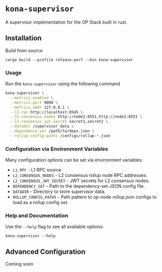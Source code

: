 # `kona-supervisor`

A supervisor implementation for the OP Stack built in rust.

## Installation

Build from source 

```
cargo build --profile release-perf --bin kona-supervisor
```

### Usage

Run the `kona-supervisor` using the following command

```bash
kona-supervisor \
  --metrics.enabled \
  --metrics.port 9090 \
  --metrics.addr 127.0.0.1 \
  --l1-rpc http://localhost:8545 \
  --l2-consensus.nodes http://node1:8551,http://node2:8551 \
  --l2-consensus.jwt-secret secret1,secret2 \
  --datadir /supervisor_data \
  --dependency-set /path/to/deps.json \
  --rollup-config-paths /configs/rollup-*.json
```

### Configuration via Environment Variables

Many configuration options can be set via environment variables:

- `L1_RPC` - L1 RPC source
- `L2_CONSENSUS_NODES` - L2 consensus rollup node RPC addresses.
- `L2_CONSENSUS_JWT_SECRET` - JWT secrets for L2 consensus nodes.
- `DEPENDENCY_SET` - Path to the dependency-set JSON config file.
- `DATADIR` - Directory to store supervisor data.
- `ROLLUP_CONFIG_PATHS` - Path pattern to op-node rollup.json configs to load as a rollup config set.

### Help and Documentation

Use the `--help` flag to see all available options:

```
kona-supervisor --help
```

## Advanced Configuration

Coming soon
